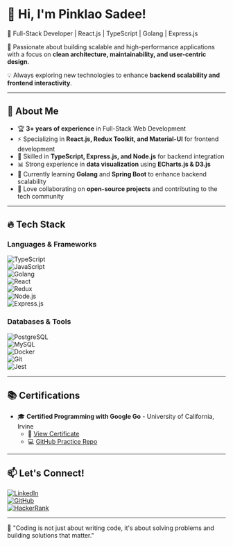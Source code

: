 # 👋 Hi, I'm Pinklao Sadee!  
🚀 Full-Stack Developer | React.js | TypeScript | Golang | Express.js  

📌 Passionate about building scalable and high-performance applications with a focus on **clean architecture, maintainability, and user-centric design**.  

💡 Always exploring new technologies to enhance **backend scalability and frontend interactivity**.  

---

## 🔹 **About Me**  
- 🏆 **3+ years of experience** in Full-Stack Web Development  
- ⚡ Specializing in **React.js, Redux Toolkit, and Material-UI** for frontend development  
- 🔗 Skilled in **TypeScript, Express.js, and Node.js** for backend integration  
- 📊 Strong experience in **data visualization** using **ECharts.js & D3.js**  
- 🌱 Currently learning **Golang** and **Spring Boot** to enhance backend scalability  
- 🤝 Love collaborating on **open-source projects** and contributing to the tech community  

---

## 🔥 **Tech Stack**  

### **Languages & Frameworks**  
![TypeScript](https://img.shields.io/badge/-TypeScript-3178C6?style=flat-square&logo=typescript&logoColor=white)  
![JavaScript](https://img.shields.io/badge/-JavaScript-F7DF1E?style=flat-square&logo=javascript&logoColor=black)  
![Golang](https://img.shields.io/badge/-Golang-00ADD8?style=flat-square&logo=go&logoColor=white)  
![React](https://img.shields.io/badge/-React-61DAFB?style=flat-square&logo=react&logoColor=black)  
![Redux](https://img.shields.io/badge/-Redux-764ABC?style=flat-square&logo=redux&logoColor=white)  
![Node.js](https://img.shields.io/badge/-Node.js-339933?style=flat-square&logo=node.js&logoColor=white)  
![Express.js](https://img.shields.io/badge/-Express.js-000000?style=flat-square&logo=express&logoColor=white)  

### **Databases & Tools**  
![PostgreSQL](https://img.shields.io/badge/-PostgreSQL-4169E1?style=flat-square&logo=postgresql&logoColor=white)  
![MySQL](https://img.shields.io/badge/-MySQL-4479A1?style=flat-square&logo=mysql&logoColor=white)  
![Docker](https://img.shields.io/badge/-Docker-2496ED?style=flat-square&logo=docker&logoColor=white)  
![Git](https://img.shields.io/badge/-Git-F05032?style=flat-square&logo=git&logoColor=white)  
![Jest](https://img.shields.io/badge/-Jest-C21325?style=flat-square&logo=jest&logoColor=white)  


---

## 📚 **Certifications**  
- 🎓 **Certified Programming with Google Go** - University of California, Irvine  
  - 📜 [View Certificate](https://coursera.org/share/8a9b77dd0ab0e9c192c5bd32a949978a)  
  - 💻 [GitHub Practice Repo](https://github.com/pinklaosa/started_go)  

---

## 📫 **Let's Connect!**  
[![LinkedIn](https://img.shields.io/badge/-LinkedIn-0077B5?style=flat-square&logo=linkedin&logoColor=white)](http://www.linkedin.com/in/pinklao-sadee-6963a1276)  
[![GitHub](https://img.shields.io/badge/-GitHub-181717?style=flat-square&logo=github&logoColor=white)](https://github.com/pinklaosa)  
[![HackerRank](https://img.shields.io/badge/-HackerRank-2EC866?style=flat-square&logo=hackerrank&logoColor=white)](https://www.hackerrank.com/profile/rps53009)  

---

🔹 "Coding is not just about writing code, it's about solving problems and building solutions that matter."
